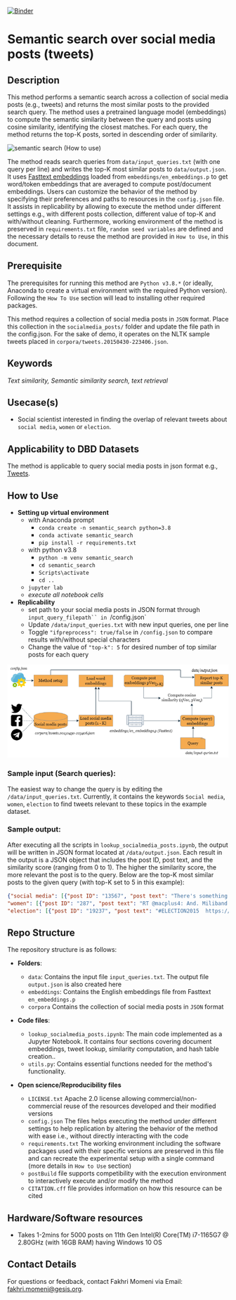 [![Binder](https://mybinder.org/badge_logo.svg)](https://notebooks.gesis.org/binder/v2/gh/BDA-KTS/semantic_search/HEAD?labpath=lookup_socialmedia_posts.ipynb)

# Semantic search over social media posts (tweets)

## Description
This method performs a semantic search across a collection of social media posts (e.g., tweets) and returns the most similar posts to the provided search query. The method uses a pretrained language model (embeddings) to compute the semantic similarity between the query and posts using cosine similarity, identifying the closest matches. For each query, the method returns the top-K posts, sorted in descending order of similarity.

<img src="semantic-search-how-to-use.jpg" alt="semantic search (How to use)" width="600"/>

The method reads search queries from `data/input_queries.txt` (with one query per line) and writes the top-K most similar posts to `data/output.json`. It uses [Fasttext embeddings](https://dl.fbaipublicfiles.com/fasttext/vectors-english/wiki-news-300d-1M.vec.zip) loaded from `embeddings/en_embeddings.p` to get word/token embeddings that are averaged to compute post/document embeddings.
Users can customize the behavior of the method by specifying their preferences and paths to resources in the `config.json` file. It assists in replicability by allowing to execute the method under different settings e.g., with different posts collection, different value of top-K and with/without cleaning. Furthermore, working environment of the method is preserved in `requirements.txt` file, `random seed variables` are defined and the necessary details to reuse the method are provided in `How to Use`, in this document.  

## Prerequisite
The prerequisites for running this method are `Python v3.8.*` (or ideally, Anaconda to create a virtual environment with the required Python version). Following the `How To Use` section will lead to installing other required packages.

This method requires a collection of social media posts in `JSON` format. Place this collection in the `socialmedia_posts/` folder and update the file path in the config.json.
For the sake of demo, it operates on the NLTK sample tweets placed in `corpora/tweets.20150430-223406.json`.

## Keywords
*Text similarity, Semantic similarity search, text retrieval* 

## Usecase(s)
- Social scientist interested in finding the overlap of relevant tweets about `social media`, `women` or `election`.

## Applicability to DBD Datasets
The method is applicable to query social media posts in json format e.g., [Tweets](https://developer.x.com/en/docs/x-api/data-dictionary/object-model/tweet). 

## How to Use
- **Setting up virtual environment**
    - with Anaconda prompt
      -  `conda create -n semantic_search python=3.8`
      -  `conda activate semantic_search`
      -  `pip install -r requirements.txt` 
    - with python v3.8
      - `python -m venv semantic_search`
      - `cd semantic_search`
      - `Scripts\activate`
      - `cd ..`
   - `jupyter lab` 
   - *execute all notebook cells* 
- **Replicability**
   - set path to your social media posts in JSON format through `input_query_filepath`` in `/config.json`
   - Update `/data/input_queries.txt` with new input queries, one per line
   - Toggle `"ifpreprocess": true/false` in `/config.json` to compare results with/without special characters
   - Change the value of `"top-k": 5` for desired number of top similar posts for each query 

![alt semantic search design](semantic-search-design.png)

### Sample input (Search queries):
The easiest way to change the query is by editing the `/data/input_queries.txt`. Currently, it contains the keywords `Social media`, `women`, `election` to find tweets relevant to these topics in the example dataset.

### Sample output:
After executing all the scripts in `lookup_socialmedia_posts.ipynb`, the output will be written in JSON format located at `/data/output.json`. Each result in the output is a JSON object that includes the post ID, post text, and the similarity score (ranging from 0 to 1). The higher the similarity score, the more relevant the post is to the query.
Below are the top-K most similar posts to the given query (with top-K set to 5 in this example):

```json
{"social media": [{"post ID": "13567", "post text": "There's something a bit \"dad dancing\" about the way the Tories try to electioneer via social media https://t.co/WH0cmv76VD", "sim score": "0.9372139191497816"}, {"post ID": "9732", "post text": "It's extremely comforting to know that the power of mainstream media has been diluted by social media? #SNP", "sim score": "0.9371564729455584"}, {"post ID": "18324", "post text": "@mmaher70 @RichardJMurphy So why cant they defend the position thats just total incompetence constantly allow Tories to set agenda esp media", "sim score": "0.918129503287474"}, {"post ID": "13807", "post text": "RT @599tb: UKIP treated very differently by media #AskNigelFarage http://t.co/pLxsraTDTJ", "sim score": "0.9179315218984065"}, {"post ID": "14961", "post text": "RT @599tb: UKIP treated very differently by media #AskNigelFarage http://t.co/pLxsraTDTJ", "sim score": "0.9179315218984065"}],
"women": [{"post ID": "287", "post text": "RT @macplus4: And. Miliband stumbled. Much bigger issues to discuss - NHS, mental health, foodbanks, homelessness, usual cuts to women &amp; ch\u2026", "sim score": "0.9999048991755727"}, {"post ID": "2902", "post text": "Pigs sweat, men perspire  https://t.co/6ZIU37HYPh", "sim score": "0.7674937266310939"}, {"post ID": "4592", "post text": "@NRKesp1 \nD\u00e5 ser det m\u00f8rkt ut for han...\nVerre blir det om det blir sj\u00f8lstyre og for England ?\nTory kan tape men likevel vinne...", "sim score": "0.7657890410727743"}, {"post ID": "1972", "post text": "SNP now entrusts political polls to till girls. #snpout  https://t.co/U4EqIL7MV9", "sim score": "0.6339039759462265"}, {"post ID": "1872", "post text": "@alisonthewliss SNP now entrusts political polls to till girls. #snpout", "sim score": "0.6339039759462265"}],
"election": [{"post ID": "19237", "post text": "#ELECTION2015  https://t.co/WgCyxkkAkc", "sim score": "0.9999999995861624"}, {"post ID": "14156", "post text": "#NigelFarage #UKIP #Election2015 http://t.co/oyr8o5aJCv", "sim score": "0.99999999834465"}, {"post ID": "3134", "post text": "@MarkDiStef Haha this is hilarious &amp; brilliant. Twitter with politicians is so empty. #onmessage #tories #election http://t.co/TloIFHijCU", "sim score": "0.9999999981778775"}, {"post ID": "1399", "post text": "RT @MPH1982: #edmiliband #miliband #therock #election2015 https://t.co/3VxgBE3t4q", "sim score": "0.9999999962754627"}, {"post ID": "979", "post text": "RT @MPH1982: #edmiliband #miliband #therock #election2015 https://t.co/3VxgBE3t4q", "sim score": "0.9999999962754627"}]}
```
## Repo Structure
The repository structure is as follows:
- **Folders**:
  - `data`: Contains the input file `input_queries.txt`. The output file `output.json` is also created here
  - `embeddings`: Contains the English embeddings file from Fasttext `en_embeddings.p`
  - `corpora` Contains the collection of social media posts in `JSON` format

- **Code files**:
  - `lookup_socialmedia_posts.ipynb`: The main code implemented as a Jupyter Notebook. It contains four sections covering document embeddings, tweet lookup, similarity computation, and hash table creation..
  - `utils.py`: Contains essential functions needed for the method's functionality.
    
- **Open science/Reproducibility files**
  - `LICENSE.txt` Apache 2.0 license allowing commercial/non-commercial reuse of the resources developed and their modified versions
  - `config.json` The files helps executing the method under different settings to help replication by altering the behavior of the method with ease i.e., without directly interacting with the code
  - `requirements.txt` The working environment including the software packages used with their specific versions are preserved in this file and can recreate the experimental setup with a single command (more details in `How to Use` section)
  -  `postBuild` file supports competibility with the execution environment to interactively execute and/or modify the method
  -  `CITATION.cff` file provides information on how this resource can be cited

## Hardware/Software resources
- Takes 1-2mins for 5000 posts on 11th Gen Intel(R) Core(TM) i7-1165G7 @ 2.80GHz (with 16GB RAM) having Windows 10 OS

## Contact Details
For questions or feedback, contact Fakhri Momeni via Email: fakhri.momeni@gesis.org.






